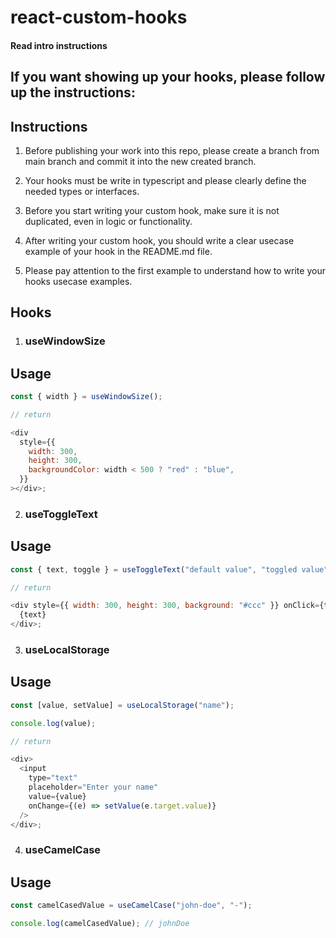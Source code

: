 # react-custom-hooks

#### Read intro instructions

## If you want showing up your hooks, please follow up the instructions:

## Instructions

1. Before publishing your work into this repo, please create a branch from main branch and commit it into the new created branch.

2. Your hooks must be write in typescript and please clearly define the needed types or interfaces.

3. Before you start writing your custom hook, make sure it is not duplicated, even in logic or functionality.

4. After writing your custom hook, you should write a clear usecase example of your hook in the README.md file.

5. Please pay attention to the first example to understand how to write your hooks usecase examples.

## Hooks

1. ### useWindowSize

## Usage

```js
const { width } = useWindowSize();

// return

<div
  style={{
    width: 300,
    height: 300,
    backgroundColor: width < 500 ? "red" : "blue",
  }}
></div>;
```

2. ### useToggleText

## Usage

```js
const { text, toggle } = useToggleText("default value", "toggled value");

// return

<div style={{ width: 300, height: 300, background: "#ccc" }} onClick={toggle}>
  {text}
</div>;
```

3. ### useLocalStorage

## Usage

```js
const [value, setValue] = useLocalStorage("name");

console.log(value);

// return

<div>
  <input
    type="text"
    placeholder="Enter your name"
    value={value}
    onChange={(e) => setValue(e.target.value)}
  />
</div>;
```

4. ### useCamelCase

## Usage

```js
const camelCasedValue = useCamelCase("john-doe", "-");

console.log(camelCasedValue); // johnDoe
```
